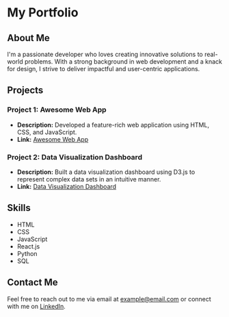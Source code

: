 # My Portfolio

## About Me
I'm a passionate developer who loves creating innovative solutions to real-world problems. With a strong background in web development and a knack for design, I strive to deliver impactful and user-centric applications.

## Projects
### Project 1: Awesome Web App
- **Description:** Developed a feature-rich web application using HTML, CSS, and JavaScript.
- **Link:** [Awesome Web App](https://www.example.com/project1)
  
### Project 2: Data Visualization Dashboard
- **Description:** Built a data visualization dashboard using D3.js to represent complex data sets in an intuitive manner.
- **Link:** [Data Visualization Dashboard](https://www.example.com/project2)

## Skills
- HTML
- CSS
- JavaScript
- React.js
- Python
- SQL

## Contact Me
Feel free to reach out to me via email at example@email.com or connect with me on [LinkedIn](https://www.linkedin.com/in/yourprofile).

